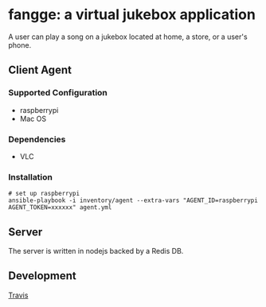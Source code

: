 # fangge: a virtual jukebox application

A user can play a song on a jukebox located at home, a store, or a user's phone.

## Client Agent

### Supported Configuration

* raspberrypi
* Mac OS

### Dependencies

* VLC

### Installation

```
# set up raspberrypi
ansible-playbook -i inventory/agent --extra-vars "AGENT_ID=raspberrypi AGENT_TOKEN=xxxxxx" agent.yml
```

## Server

The server is written in nodejs backed by a Redis DB.

## Development

[Travis](https://travis-ci.org/reachlin/fangge)
